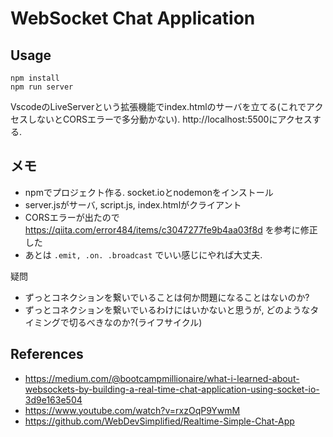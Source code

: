# WebSocket Chat Application

## Usage
```
npm install
npm run server
```

VscodeのLiveServerという拡張機能でindex.htmlのサーバを立てる(これでアクセスしないとCORSエラーで多分動かない).
http://localhost:5500にアクセスする.

## メモ
- npmでプロジェクト作る. socket.ioとnodemonをインストール
- server.jsがサーバ, script.js, index.htmlがクライアント
- CORSエラーが出たので https://qiita.com/error484/items/c3047277fe9b4aa03f8d を参考に修正した
- あとは `.emit, .on. .broadcast` でいい感じにやれば大丈夫. 

疑問
- ずっとコネクションを繋いでいることは何か問題になることはないのか?
- ずっとコネクションを繋いでいるわけにはいかないと思うが, どのようなタイミングで切るべきなのか?(ライフサイクル)

## References
- https://medium.com/@bootcampmillionaire/what-i-learned-about-websockets-by-building-a-real-time-chat-application-using-socket-io-3d9e163e504
- https://www.youtube.com/watch?v=rxzOqP9YwmM
- https://github.com/WebDevSimplified/Realtime-Simple-Chat-App